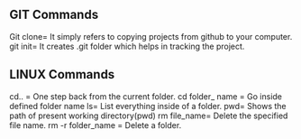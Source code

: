 ## GIT Commands
Git clone= It simply refers to copying projects from github to your computer.
git init= It creates .git folder which helps in tracking the project.

## LINUX Commands
cd.. = One step back from the current folder.
cd folder_ name = Go inside defined folder name
ls= List everything inside of a folder.
pwd= Shows the path of present working directory(pwd)
rm file_name= Delete the specified file name.
rm -r folder_name = Delete a folder.
